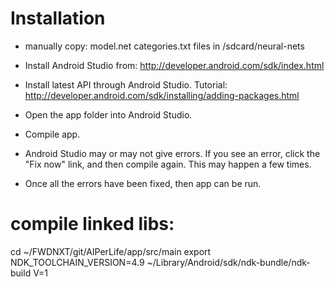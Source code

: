 # Installation

- manually copy: model.net categories.txt files in /sdcard/neural-nets

- Install Android Studio from: http://developer.android.com/sdk/index.html
- Install latest API through Android Studio. Tutorial: http://developer.android.com/sdk/installing/adding-packages.html
- Open the app folder into Android Studio.
- Compile app.
- Android Studio may or may not give errors. If you see an error, click the "Fix now" link, and then compile again. This may happen a few times.
- Once all the errors have been fixed, then app can be run.



# compile linked libs:
cd ~/FWDNXT/git/AIPerLife/app/src/main
export NDK_TOOLCHAIN_VERSION=4.9
~/Library/Android/sdk/ndk-bundle/ndk-build V=1
